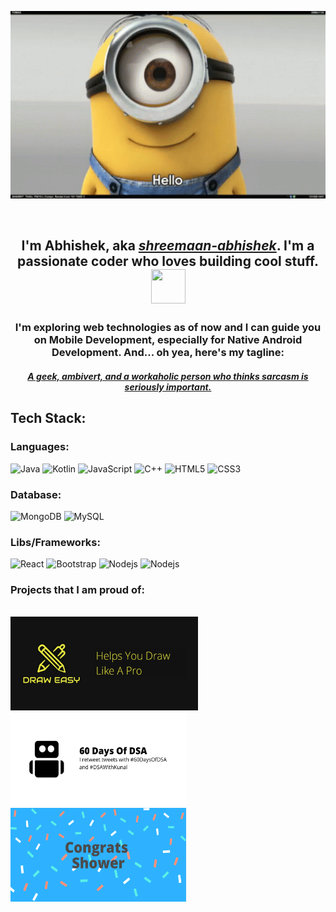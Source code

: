 <!--
**shreemaan-abhishek/shreemaan-abhishek** is a ✨ _special_ ✨ repository because its `README.md` (this file) appears on your GitHub profile.

Here are some ideas to get you started:

- 🔭 I’m currently working on ...
- 🌱 I’m currently learning ...
- 👯 I’m looking to collaborate on ...
- 🤔 I’m looking for help with ...
- 💬 Ask me about ...
- 📫 How to reach me: ...
- 😄 Pronouns: ...
- ⚡ Fun fact: ...
-->
<p align="center"> <img src="./hello.gif" width="532.5" height="300" /> </p>
<br>
<h2 align="center">
  I'm Abhishek, aka 
    <a href="https://twitter.com/shreemaan_abhi"><i>shreemaan-abhishek</i></a>.
    I'm a passionate coder who loves building cool stuff.
    <br>
    <img src="https://cultofthepartyparrot.com/parrots/hd/moonwalkingparrot.gif" width="55" height="55"/>
</h2>

<h3 align="center">
  I'm exploring web technologies as of now and I can guide you on Mobile Development, especially for Native Android Development. And... oh yea, here's my tagline:
</h3>
<h4 align="center" >
  <a href="https://stackoverflow.com/users/12980866/shreemaan-abhishek">
    <i> A geek, ambivert, and a workaholic person who thinks sarcasm is seriously important.</i>
  </a>
</h4>


## Tech Stack:
### Languages: 
![Java](https://img.shields.io/badge/-java-ee2737?style=for-the-badge&logo=java&logoColor=white)
![Kotlin](https://img.shields.io/badge/-kotlin-766DB2?style=for-the-badge&logo=kotlin&logoColor=violet)
![JavaScript](https://img.shields.io/badge/-JavaScript-422057?style=for-the-badge&logo=javascript)
![C++](https://img.shields.io/badge/-C/C++-00599C?style=for-the-badge&logo=c)
![HTML5](https://img.shields.io/badge/-HTML5-E34F26?style=for-the-badge&logo=html5&logoColor=white)
![CSS3](https://img.shields.io/badge/-CSS3-1572B6?style=for-the-badge&logo=css3)

### Database:

![MongoDB](https://img.shields.io/badge/-MongoDB-97bc62?style=for-the-badge&logo=mongodb)
![MySQL](https://img.shields.io/badge/-MySQL-d7a9e3?style=for-the-badge&logo=mysql&logoWidth=30&logoColor=black)

### Libs/Frameworks:

![React](https://img.shields.io/badge/-React-078282?style=for-the-badge&logo=react)
![Bootstrap](https://img.shields.io/badge/-Bootstrap-cbce91?style=for-the-badge&logo=bootstrap)
![Nodejs](https://img.shields.io/badge/-Nodejs-ffe77a?style=for-the-badge&logo=Node.js)
![Nodejs](https://img.shields.io/badge/-ExpressJs-red?style=for-the-badge&logo=Express)


### Projects that I am proud of:
<br/>
<a href="https://play.google.com/store/apps/details?id=com.dopedevx.draweasy"> <img src="./draw-easy.png" width="300" height="150" /> </a>
<a href="https://github.com/shreemaan-abhishek/60-days-of-dsa-bot"> <img src="./bot.png" width="281" height="150" /> </a>
<a href="https://github.com/shreemaan-abhishek/congratsshower"> <img src="./congo.png" width="281" height="150" /> </a>
